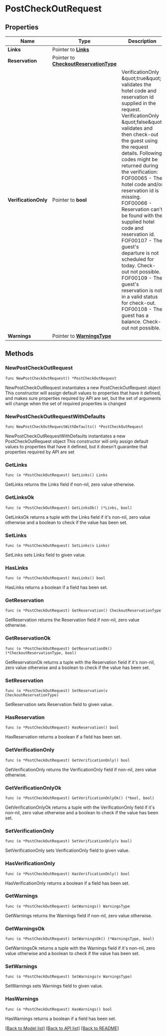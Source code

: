 # PostCheckOutRequest

## Properties

Name | Type | Description | Notes
------------ | ------------- | ------------- | -------------
**Links** | Pointer to [**Links**](Links.md) |  | [optional] 
**Reservation** | Pointer to [**CheckoutReservationType**](CheckoutReservationType.md) |  | [optional] 
**VerificationOnly** | Pointer to **bool** | VerificationOnly \&quot;true\&quot; validates the hotel code and reservation id supplied in the request. VerificationOnly \&quot;false\&quot; validates and then check-out the guest using the request details. Following codes might be returned during the verification: FOF00065 - The hotel code and/or reservation id is missing. FOF00066 - Reservation can&#39;t be found with the supplied hotel code and reservation id. FOF00107 - The guest&#39;s departure is not scheduled for today. Check-out not possible. FOF00109 - The guest&#39;s reservation is not in a valid status for check-out. FOF00108 - The guest has a balance. Check-out not possible. | [optional] 
**Warnings** | Pointer to [**WarningsType**](WarningsType.md) |  | [optional] 

## Methods

### NewPostCheckOutRequest

`func NewPostCheckOutRequest() *PostCheckOutRequest`

NewPostCheckOutRequest instantiates a new PostCheckOutRequest object
This constructor will assign default values to properties that have it defined,
and makes sure properties required by API are set, but the set of arguments
will change when the set of required properties is changed

### NewPostCheckOutRequestWithDefaults

`func NewPostCheckOutRequestWithDefaults() *PostCheckOutRequest`

NewPostCheckOutRequestWithDefaults instantiates a new PostCheckOutRequest object
This constructor will only assign default values to properties that have it defined,
but it doesn't guarantee that properties required by API are set

### GetLinks

`func (o *PostCheckOutRequest) GetLinks() Links`

GetLinks returns the Links field if non-nil, zero value otherwise.

### GetLinksOk

`func (o *PostCheckOutRequest) GetLinksOk() (*Links, bool)`

GetLinksOk returns a tuple with the Links field if it's non-nil, zero value otherwise
and a boolean to check if the value has been set.

### SetLinks

`func (o *PostCheckOutRequest) SetLinks(v Links)`

SetLinks sets Links field to given value.

### HasLinks

`func (o *PostCheckOutRequest) HasLinks() bool`

HasLinks returns a boolean if a field has been set.

### GetReservation

`func (o *PostCheckOutRequest) GetReservation() CheckoutReservationType`

GetReservation returns the Reservation field if non-nil, zero value otherwise.

### GetReservationOk

`func (o *PostCheckOutRequest) GetReservationOk() (*CheckoutReservationType, bool)`

GetReservationOk returns a tuple with the Reservation field if it's non-nil, zero value otherwise
and a boolean to check if the value has been set.

### SetReservation

`func (o *PostCheckOutRequest) SetReservation(v CheckoutReservationType)`

SetReservation sets Reservation field to given value.

### HasReservation

`func (o *PostCheckOutRequest) HasReservation() bool`

HasReservation returns a boolean if a field has been set.

### GetVerificationOnly

`func (o *PostCheckOutRequest) GetVerificationOnly() bool`

GetVerificationOnly returns the VerificationOnly field if non-nil, zero value otherwise.

### GetVerificationOnlyOk

`func (o *PostCheckOutRequest) GetVerificationOnlyOk() (*bool, bool)`

GetVerificationOnlyOk returns a tuple with the VerificationOnly field if it's non-nil, zero value otherwise
and a boolean to check if the value has been set.

### SetVerificationOnly

`func (o *PostCheckOutRequest) SetVerificationOnly(v bool)`

SetVerificationOnly sets VerificationOnly field to given value.

### HasVerificationOnly

`func (o *PostCheckOutRequest) HasVerificationOnly() bool`

HasVerificationOnly returns a boolean if a field has been set.

### GetWarnings

`func (o *PostCheckOutRequest) GetWarnings() WarningsType`

GetWarnings returns the Warnings field if non-nil, zero value otherwise.

### GetWarningsOk

`func (o *PostCheckOutRequest) GetWarningsOk() (*WarningsType, bool)`

GetWarningsOk returns a tuple with the Warnings field if it's non-nil, zero value otherwise
and a boolean to check if the value has been set.

### SetWarnings

`func (o *PostCheckOutRequest) SetWarnings(v WarningsType)`

SetWarnings sets Warnings field to given value.

### HasWarnings

`func (o *PostCheckOutRequest) HasWarnings() bool`

HasWarnings returns a boolean if a field has been set.


[[Back to Model list]](../README.md#documentation-for-models) [[Back to API list]](../README.md#documentation-for-api-endpoints) [[Back to README]](../README.md)


